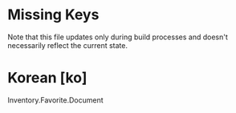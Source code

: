 # Missing Keys
Note that this file updates only during build processes and doesn't necessarily reflect the current state.

# Korean [ko]
Inventory.Favorite.Document  

